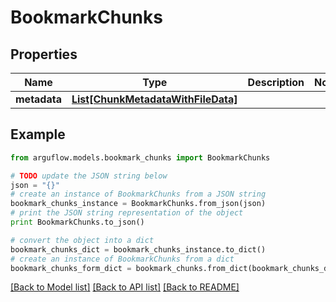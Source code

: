 # BookmarkChunks


## Properties

Name | Type | Description | Notes
------------ | ------------- | ------------- | -------------
**metadata** | [**List[ChunkMetadataWithFileData]**](ChunkMetadataWithFileData.md) |  | 

## Example

```python
from arguflow.models.bookmark_chunks import BookmarkChunks

# TODO update the JSON string below
json = "{}"
# create an instance of BookmarkChunks from a JSON string
bookmark_chunks_instance = BookmarkChunks.from_json(json)
# print the JSON string representation of the object
print BookmarkChunks.to_json()

# convert the object into a dict
bookmark_chunks_dict = bookmark_chunks_instance.to_dict()
# create an instance of BookmarkChunks from a dict
bookmark_chunks_form_dict = bookmark_chunks.from_dict(bookmark_chunks_dict)
```
[[Back to Model list]](../README.md#documentation-for-models) [[Back to API list]](../README.md#documentation-for-api-endpoints) [[Back to README]](../README.md)


